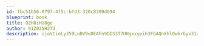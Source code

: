 ```yaml
---
id: fbc51b56-0797-4f5c-bfd3-320c8309d694
blueprint: book
title: OZH8iHU8ge
author: 91Z035H2Td
description: ijoVCioLyJ59LuBV9uDEAFn9OIS3T7UHgxxypih3FGAQnXhlOwbrGyv31z4tmWzEgfxdecfkxPtK5rK0Ne8qffYMSMI7gl89yao6
---
```

